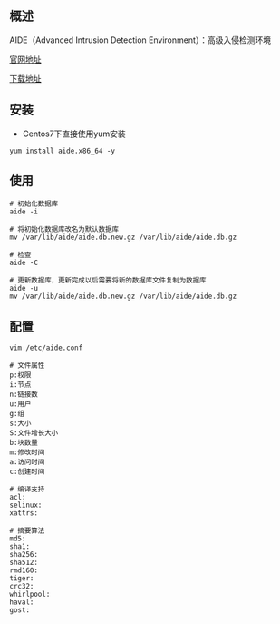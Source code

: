 ## 概述
AIDE（Advanced Intrusion Detection Environment）：高级入侵检测环境

[官网地址](http://aide.sourceforge.net/)

[下载地址](https://sourceforge.net/projects/aide/files/)

## 安装
* Centos7下直接使用yum安装

```
yum install aide.x86_64 -y
```

## 使用
```
# 初始化数据库
aide -i

# 将初始化数据库改名为默认数据库
mv /var/lib/aide/aide.db.new.gz /var/lib/aide/aide.db.gz

# 检查
aide -C

# 更新数据库，更新完成以后需要将新的数据库文件复制为数据库
aide -u
mv /var/lib/aide/aide.db.new.gz /var/lib/aide/aide.db.gz
```

## 配置
```
vim /etc/aide.conf

# 文件属性
p:权限
i:节点
n:链接数
u:用户
g:组
s:大小
S:文件增长大小
b:块数量
m:修改时间
a:访问时间
c:创建时间

# 编译支持
acl:
selinux:
xattrs:

# 摘要算法
md5:
sha1:
sha256:
sha512:
rmd160:
tiger:
crc32:
whirlpool:
haval:
gost:
```
